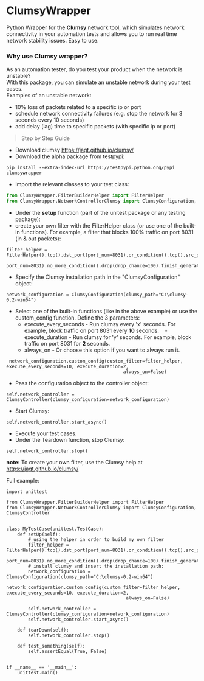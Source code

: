 # ClumsyWrapper
Python Wrapper for the **Clumsy** network tool, which simulates network connectivity in your automation tests and allows you to run real time network stability issues.
Easy to use.

### Why use Clumsy wrapper?
As an automation tester, do you test your product when the network is unstable?  
With this package, you can simulate an unstable network during your test cases.  
Examples of an unstable network:
- 10% loss of packets related to a specific ip or port
- schedule network connectivity failures (e.g. stop the network for 3 seconds every 10 seconds)
- add delay (lag) time to specific packets (with specific ip or port) 

> Step by Step Guide
- Download clumsy https://jagt.github.io/clumsy/ 
- Download the alpha package from testpypi:
```
pip install --extra-index-url https://testpypi.python.org/pypi clumsywrapper
```
- Import the relevant classes to your test class:
```python
from ClumsyWrapper.FilterBuilderHelper import FilterHelper
from ClumsyWrapper.NetworkControllerClumsy import ClumsyConfiguration, ClumsyController
```
- Under the **setup** function (part of the unitest package or any testing package):
 - create your own filter with the FilterHelper class (or use one of the built-in functions). For example, a filter that blocks 100% traffic on port 8031 (in & out packets):
 ```
 filter_helper = FilterHelper().tcp().dst_port(port_num=8031).or_condition().tcp().src_port(
            port_num=8031).no_more_condition().drop(drop_chance=100).finish_generate_filter()
 ```
 - Specify the Clumsy installation path in the "ClumsyConfiguration" object:
 ```
 network_configuration = ClumsyConfiguration(clumsy_path="C:\clumsy-0.2-win64")
 ```
 - Select one of the built-in functions  (like in the above example) or use the custom_config function. Define the 3 parameters:
    - execute_every_seconds - Run clumsy every 'x' seconds. For example, block traffic on port 8031 every **10** seconds.
    - execute_duration - Run clumsy for 'y' seconds. For example, block traffic on port 8031 for **2** seconds.
     - always_on - Or choose this option if you want to always run it.
 ```
  network_configuration.custom_config(custom_filter=filter_helper, execute_every_seconds=10, execute_duration=2,
                                            always_on=False)
 ```
 - Pass the configuration object to the controller object:
 ```
 self.network_controller = ClumsyController(clumsy_configuration=network_configuration)
 ```
  - Start Clumsy:
 ```
 self.network_controller.start_async()
 ```
- Execute your test cases.
- Under the Teardown function, stop Clumsy:
```
self.network_controller.stop()
```

**note:**
To create your own filter, use the Clumsy help at https://jagt.github.io/clumsy/ 

Full example:
```
import unittest

from ClumsyWrapper.FilterBuilderHelper import FilterHelper
from ClumsyWrapper.NetworkControllerClumsy import ClumsyConfiguration, ClumsyController


class MyTestCase(unittest.TestCase):
    def setUp(self):
        # using the helper in order to build my own filter
        filter_helper = FilterHelper().tcp().dst_port(port_num=8031).or_condition().tcp().src_port(
            port_num=8031).no_more_condition().drop(drop_chance=100).finish_generate_filter()
        # install clumsy and insert the installation path:
        network_configuration = ClumsyConfiguration(clumsy_path="C:\clumsy-0.2-win64")
        network_configuration.custom_config(custom_filter=filter_helper, execute_every_seconds=10, execute_duration=2,
                                            always_on=False)

        self.network_controller = ClumsyController(clumsy_configuration=network_configuration)
        self.network_controller.start_async()

    def tearDown(self):
        self.network_controller.stop()

    def test_something(self):
        self.assertEqual(True, False)


if __name__ == '__main__':
    unittest.main()
```
